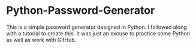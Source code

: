 # Python-Password-Generator
This is a simple password generator designed in Python. I followed along with a tutorial to create this. It was just an excuse to practice some Python as well as work with GitHub.

